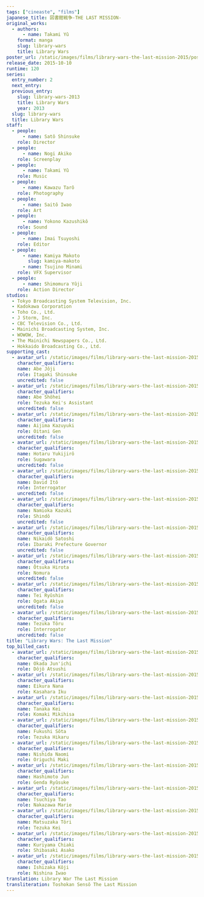 ```yaml
---
tags: ["cineaste", "films"]
japanese_title: 図書館戦争-THE LAST MISSION-
original_works:
  - authors:
      - name: Takami Yû
    format: manga
    slug: library-wars
    title: Library Wars
poster_url: /static/images/films/library-wars-the-last-mission-2015/posters/poster.jpg
release_date: 2015-10-10
runtime: 120
series:
  entry_number: 2
  next_entry:
  previous_entry:
    slug: library-wars-2013
    title: Library Wars
    year: 2013
  slug: library-wars
  title: Library Wars
staff:
  - people:
      - name: Satô Shinsuke
    role: Director
  - people:
      - name: Nogi Akiko
    role: Screenplay
  - people:
      - name: Takami Yû
    role: Music
  - people:
      - name: Kawazu Tarô
    role: Photography
  - people:
      - name: Saitô Iwao
    role: Art
  - people:
      - name: Yokono Kazushikô
    role: Sound
  - people:
      - name: Imai Tsuyoshi
    role: Editor
  - people:
      - name: Kamiya Makoto
        slug: kamiya-makoto
      - name: Tsujino Minami
    role: VFX Supervisor
  - people:
      - name: Shimomura Yûji
    role: Action Director
studios:
  - Tokyo Broadcasting System Television, Inc.
  - Kadokawa Corporation
  - Toho Co., Ltd.
  - J Storm, Inc.
  - CBC Television Co., Ltd.
  - Mainichi Broadcasting System, Inc.
  - WOWOW, Inc.
  - The Mainichi Newspapers Co., Ltd.
  - Hokkaido Broadcasting Co., Ltd.
supporting_cast:
  - avatar_url: /static/images/films/library-wars-the-last-mission-2015/cast-avatars/joji-abe-0.jpg
    character_qualifiers:
    name: Abe Jôji
    role: Itagaki Shinsuke
    uncredited: false
  - avatar_url: /static/images/films/library-wars-the-last-mission-2015/cast-avatars/shohei-abe-0.jpg
    character_qualifiers:
    name: Abe Shôhei
    role: Tezuka Kei's Assistant
    uncredited: false
  - avatar_url: /static/images/films/library-wars-the-last-mission-2015/cast-avatars/kazuyuki-aijima-0.jpg
    character_qualifiers:
    name: Aijima Kazuyuki
    role: Oitani Gen
    uncredited: false
  - avatar_url: /static/images/films/library-wars-the-last-mission-2015/cast-avatars/yukijiro-hotaru-0.jpg
    character_qualifiers:
    name: Hotaru Yukijirô
    role: Sugawara
    uncredited: false
  - avatar_url: /static/images/films/library-wars-the-last-mission-2015/cast-avatars/david-ito-0.jpg
    character_qualifiers:
    name: David Itô
    role: Interrogator
    uncredited: false
  - avatar_url: /static/images/films/library-wars-the-last-mission-2015/cast-avatars/kazuki-namioka-0.jpg
    character_qualifiers:
    name: Namioka Kazuki
    role: Shindô
    uncredited: false
  - avatar_url: /static/images/films/library-wars-the-last-mission-2015/cast-avatars/satoshi-nikaido-0.jpg
    character_qualifiers:
    name: Nikaidô Satoshi
    role: Ibaraki Prefecture Governor
    uncredited: false
  - avatar_url: /static/images/films/library-wars-the-last-mission-2015/cast-avatars/hirota-otsuka-0.jpg
    character_qualifiers:
    name: Ôtsuka Hirota
    role: Nomura
    uncredited: false
  - avatar_url: /static/images/films/library-wars-the-last-mission-2015/cast-avatars/ryushin-tei-0.jpg
    character_qualifiers:
    name: Tei Ryûshin
    role: Ogata Akiya
    uncredited: false
  - avatar_url: /static/images/films/library-wars-the-last-mission-2015/cast-avatars/toru-tezuka-0.jpg
    character_qualifiers:
    name: Tezuka Tôru
    role: Interrogator
    uncredited: false
title: "Library Wars: The Last Mission"
top_billed_cast:
  - avatar_url: /static/images/films/library-wars-the-last-mission-2015/cast-avatars/junichi-okada-0.jpg
    character_qualifiers:
    name: Okada Jun'ichi
    role: Dôjô Atsushi
  - avatar_url: /static/images/films/library-wars-the-last-mission-2015/cast-avatars/nana-eikura-0.jpg
    character_qualifiers:
    name: Eikura Nana
    role: Kasahara Iku
  - avatar_url: /static/images/films/library-wars-the-last-mission-2015/cast-avatars/kei-tanaka-0.jpg
    character_qualifiers:
    name: Tanaka Kei
    role: Komaki Mikihisa
  - avatar_url: /static/images/films/library-wars-the-last-mission-2015/cast-avatars/sota-fukushi-0.jpg
    character_qualifiers:
    name: Fukushi Sôta
    role: Tezuka Hikaru
  - avatar_url: /static/images/films/library-wars-the-last-mission-2015/cast-avatars/naomi-nishida-0.jpg
    character_qualifiers:
    name: Nishida Naomi
    role: Origuchi Maki
  - avatar_url: /static/images/films/library-wars-the-last-mission-2015/cast-avatars/jun-hashimoto-0.jpg
    character_qualifiers:
    name: Hashimoto Jun
    role: Genda Ryûsuke
  - avatar_url: /static/images/films/library-wars-the-last-mission-2015/cast-avatars/tao-tsuchiya-0.jpg
    character_qualifiers:
    name: Tsuchiya Tao
    role: Nakazawa Marie
  - avatar_url: /static/images/films/library-wars-the-last-mission-2015/cast-avatars/tori-matsuzaka-0.jpg
    character_qualifiers:
    name: Matsuzaka Tôri
    role: Tezuka Kei
  - avatar_url: /static/images/films/library-wars-the-last-mission-2015/cast-avatars/chiaki-kuriyama-0.jpg
    character_qualifiers:
    name: Kuriyama Chiaki
    role: Shibasaki Asako
  - avatar_url: /static/images/films/library-wars-the-last-mission-2015/cast-avatars/koji-ishizaka-0.jpg
    character_qualifiers:
    name: Ishizaka Kôji
    role: Nishina Iwao
translation: Library War The Last Mission
transliteration: Toshokan Sensô The Last Mission
---
```

